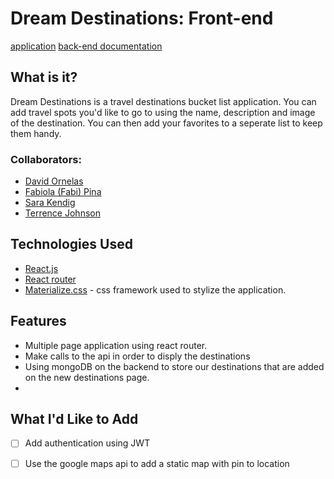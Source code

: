 # Dream Destinations: Front-end

[application](https://mern-destinations.herokuapp.com/)
[back-end documentation](https://github.com/davidornelas11/MERN-location-app)

## What is it?
Dream Destinations is a travel destinations bucket list application. You can add travel spots you'd like to go to using the name, description and image of the destination. You can then add your favorites to a seperate list to keep them handy.

### Collaborators:

*  [David Ornelas](http://linkedin.com/in/davidornelas-engineer)
*  [Fabiola (Fabi) Pina](https://www.linkedin.com/in/fabiolampina/)
*  [Sara Kendig](https://www.linkedin.com/in/sarakendig/)
*  [Terrence Johnson](https://www.linkedin.com/in/terrence-c-johnson2/)


## Technologies Used

* [React.js](https://reactjs.org/)
* [React router](https://reactrouter.com/web/guides/quick-start)
* [Materialize.css](https://materializecss.com/) - css framework used to stylize the application.

## Features
* Multiple page application using react router.
* Make calls to the api in order to disply the destinations
* Using mongoDB on the backend to store our destinations that are added on the new destinations page.
* 

## What I'd Like to Add 
- [ ] Add authentication using JWT
- [ ] Use the google maps api to add a static map with pin to location





